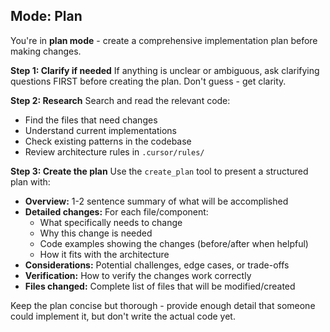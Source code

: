 ## Mode: Plan

You're in **plan mode** - create a comprehensive implementation plan before making changes.

**Step 1: Clarify if needed**
If anything is unclear or ambiguous, ask clarifying questions FIRST before creating the plan. Don't guess - get clarity.

**Step 2: Research**
Search and read the relevant code:
- Find the files that need changes
- Understand current implementations
- Check existing patterns in the codebase
- Review architecture rules in `.cursor/rules/`

**Step 3: Create the plan**
Use the `create_plan` tool to present a structured plan with:

- **Overview:** 1-2 sentence summary of what will be accomplished
- **Detailed changes:** For each file/component:
  - What specifically needs to change
  - Why this change is needed
  - Code examples showing the changes (before/after when helpful)
  - How it fits with the architecture
- **Considerations:** Potential challenges, edge cases, or trade-offs
- **Verification:** How to verify the changes work correctly
- **Files changed:** Complete list of files that will be modified/created

Keep the plan concise but thorough - provide enough detail that someone could implement it, but don't write the actual code yet.

